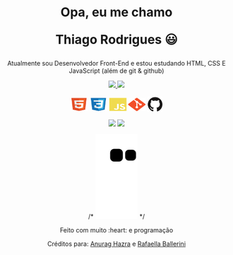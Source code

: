 <div>
  
  <h1 align="center">
    Opa, eu me chamo 
    <p>Thiago Rodrigues 😃️</p>
  </h1>
  
  <p align="center">
    Atualmente sou Desenvolvedor Front-End e estou estudando HTML, CSS E JavaScript (além de git & github)
  </p>
  
</div>

<div align="center">
  <a href="https://github.com/othiagoou">
    <img height="150em" src="https://github-readme-stats.vercel.app/api?username=othiagoou&count_private=true&include_all_commits=true&show_icons=true&theme=dracula&hide_border=false&show_owner=true"/>
    <img height="150em" src="https://github-readme-stats.vercel.app/api/top-langs/?username=othiagoou&theme=dracula&hide_border=false&&layout=compact"/>
  </a>
</div>

<div align="center" valign="top"><br>
  <img align="center" alt="Logo do HTML" height="30" width="40" src="https://raw.githubusercontent.com/devicons/devicon/master/icons/html5/html5-original.svg">
  <img align="center" alt="Logo do CSS" height="30" width="40" src="https://raw.githubusercontent.com/devicons/devicon/master/icons/css3/css3-original.svg">
  <img align="center" alt="Logo do JavaScript" height="30" width="40" src="https://raw.githubusercontent.com/devicons/devicon/master/icons/javascript/javascript-plain.svg">
  <img align="center" alt="Logo do Git" height="30" width="40" src="https://raw.githubusercontent.com/devicons/devicon/master/icons/git/git-original.svg">
  <img align="center" alt="Logo do Github" height="35" width="35" src="https://raw.githubusercontent.com/devicons/devicon/master/icons/github/github-original.svg">
</div><br>

<div align="center">
  <a href="https://www.instagram.com/othiagoou/" target="_blank"><img src="https://img.shields.io/badge/-Instagram-%23E4405F?style=for-the-badge&logo=instagram&logoColor=white" target="_blank"></a>
  <a href="mailto:thiagorodriguesdeoliveira40@gmail.com"><img src="https://img.shields.io/badge/-Gmail-%23333?style=for-the-badge&logo=gmail&logoColor=white" target="_blank"></a>
</div>

<div align="center">

  /* ![Snake animation](https://github.com/othiagoou/othiagoou/blob/output/github-contribution-grid-snake.svg) */
  
</div>

<div align="center">
  <p>Feito com muito :heart: e programação</p>
  <p>Créditos para: <a href="https://github.com/anuraghazra/github-readme-stats">Anurag Hazra</a> e <a href="https://github.com/rafaballerini">Rafaella Ballerini</a></p>
</div>
